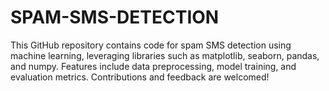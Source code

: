 # SPAM-SMS-DETECTION
This GitHub repository contains code for spam SMS detection using machine learning, leveraging libraries such as matplotlib, seaborn, pandas, and numpy. Features include data preprocessing, model training, and evaluation metrics. Contributions and feedback are welcomed!
